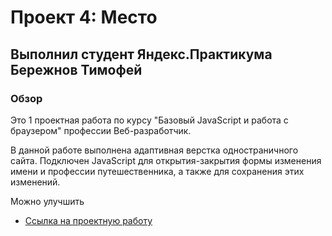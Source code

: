 


# Проект 4: Место
## Выполнил студент Яндекс.Практикума Бережнов Тимофей

### Обзор

Это 1 проектная работа по  курсу "Базовый JavaScript и работа с браузером"  профессии Веб-разработчик.

В данной работе выполнена адаптивная верстка одностраничного сайта. Подключен JavaScript для открытия-закрытия формы изменения имени и профессии путешественника, а также для сохранения этих изменений.

Можно улучшить 

* [Ссылка на проектную работу](https://www.figma.com/file/StZjf8HnoeLdiXS7dYrLAh/JavaScript.-Sprint-4)


